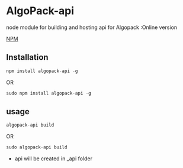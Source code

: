 # AlgoPack-api
node module for building and hosting api for Algopack :Online version

[NPM](https://www.npmjs.com/package/algopack)
## Installation
```javascript
npm install algopack-api -g
```
OR
```javascript
sudo npm install algopack-api -g
```
 ## usage
 ```javascript
algopack-api build
 ```

OR
 ```javascript
 sudo algopack-api build
 ```
 - api will be created in _api folder